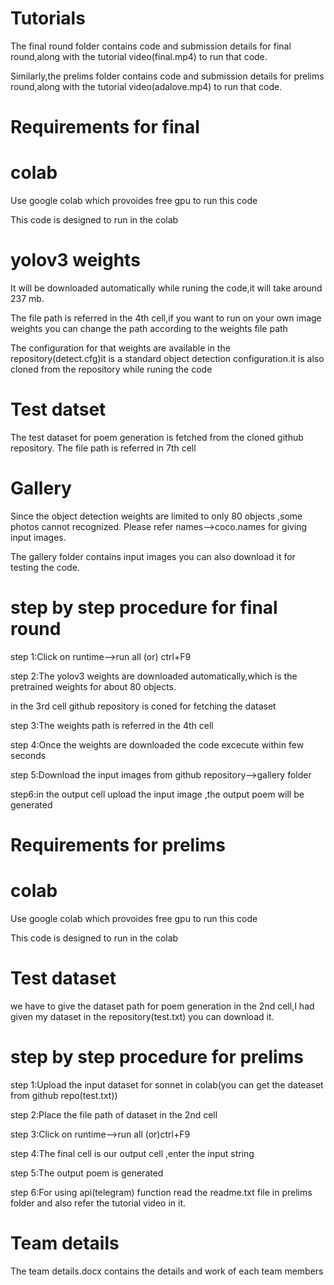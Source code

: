 # Tutorials
The final round folder contains code and submission details for final round,along with the tutorial video(final.mp4) to run that code.

Similarly,the prelims folder contains code and submission details for prelims round,along with the tutorial video(adalove.mp4) to run that code. 
# Requirements for final
# colab
Use google colab which provoides free gpu to run this code

This code is designed to run in the colab
# yolov3 weights
It will be downloaded automatically while runing the code,it will take around 237 mb.

The file path is referred in the 4th cell,if you want to run on your own image weights you can change the path according to the weights file path

The configuration for that weights are available in the repository(detect.cfg)it is a standard object detection configuration.it is also cloned from the repository while runing the code
# Test datset
The test dataset for poem generation is fetched from the cloned github repository.
The file path is referred in 7th cell
# Gallery
Since the object detection weights are limited to only 80 objects ,some photos cannot recognized.
Please refer names-->coco.names for giving input images. 

The gallery folder contains input images you can also download it for testing the code.
# step by step procedure for final round
step 1:Click on runtime-->run all (or) ctrl+F9

step 2:The yolov3 weights are downloaded automatically,which is the pretrained weights for about 80 objects.

in the 3rd cell github repository is coned for fetching the dataset

step 3:The weights path is referred in the 4th cell

step 4:Once the weights are downloaded the code excecute within few seconds

step 5:Download the input images from github repository-->gallery folder

step6:in the output cell upload the input image ,the output poem will be generated 
# Requirements for prelims
# colab
Use google colab which provoides free gpu to run this code

This code is designed to run in the colab
# Test dataset
we have to give the dataset path for poem generation in the 2nd cell,I had given my dataset in the repository(test.txt) you can download it.
# step by step procedure for prelims
step 1:Upload the input dataset for sonnet in colab(you can get the dateaset from github repo(test.txt))

step 2:Place the file path of dataset in the 2nd cell

step 3:Click on runtime-->run all (or)ctrl+F9

step 4:The final cell is our output cell ,enter the input string 

step 5:The output poem is generated

step 6:For using api(telegram) function read the readme.txt file in prelims folder and also refer the tutorial video in it.
# Team details
The team details.docx contains the details and work of each team members
